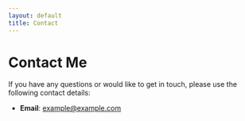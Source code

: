 ```yaml
---
layout: default
title: Contact
---
```


# Contact Me

If you have any questions or would like to get in touch, please use the following contact details:

- **Email**: [example@example.com](mailto:example@example.com)
